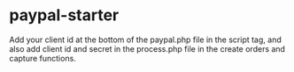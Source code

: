 # paypal-starter
Add your client id at the bottom of the paypal.php file in the script tag, and also add client id and secret in the process.php file in the create orders and capture functions.
